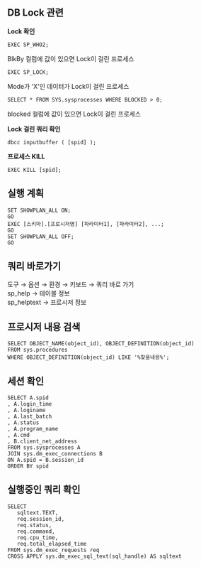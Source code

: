 ## DB Lock 관련
**Lock 확인**
```
EXEC SP_WHO2;			
```
BlkBy 컬럼에 값이 있으면 Lock이 걸린 프로세스

```
EXEC SP_LOCK;	
```
Mode가 'X'인 데이터가 Lock이 걸린 프로세스				
						
```
SELECT * FROM SYS.sysprocesses WHERE BLOCKED > 0;	
```
blocked 컬럼에 값이 있으면 Lock이 걸린 프로세스				
						
**Lock 걸린 쿼리 확인**
```
dbcc inputbuffer ( [spid] );
```
						
**프로세스 KILL**
```
EXEC KILL [spid];
```

## 실행 계획 ##
```
SET SHOWPLAN_ALL ON;
GO
EXEC [스키마].[프로시저명] [파라미터1], [파라미터2], ...;
GO
SET SHOWPLAN_ALL OFF;
GO
```

## 쿼리 바로가기 ##
도구 → 옵션 → 환경 → 키보드 → 쿼리 바로 가기  
sp_help → 테이블 정보  
sp_helptext → 프로시저 정보				
				
## 프로시저 내용 검색 ##
```
SELECT OBJECT_NAME(object_id), OBJECT_DEFINITION(object_id)				
FROM sys.procedures
WHERE OBJECT_DEFINITION(object_id) LIKE '%찾을내용%';
```

## 세션 확인 ##
```
SELECT A.spid	
, A.login_time	
, A.loginame	
, A.last_batch	
, A.status
, A.program_name	
, A.cmd
, B.client_net_address		
FROM sys.sysprocesses A	
JOIN sys.dm_exec_connections B		
ON A.spid = B.session_id
ORDER BY spid
```

## 실행중인 쿼리 확인 ##
```
SELECT				
   sqltext.TEXT,				
   req.session_id,				
   req.status,				
   req.command,				
   req.cpu_time,				
   req.total_elapsed_time				
FROM sys.dm_exec_requests req					
CROSS APPLY sys.dm_exec_sql_text(sql_handle) AS sqltext 					
```
